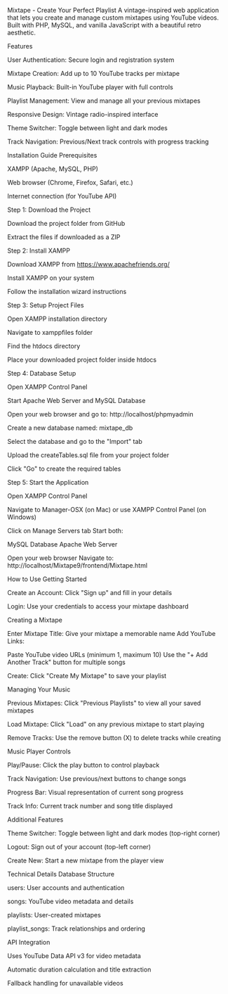  Mixtape - Create Your Perfect Playlist
A vintage-inspired web application that lets you create and manage custom mixtapes using YouTube videos. Built with PHP, MySQL, and vanilla JavaScript with a beautiful retro aesthetic.



 Features

User Authentication: Secure login and registration system

Mixtape Creation: Add up to 10 YouTube tracks per mixtape

Music Playback: Built-in YouTube player with full controls

Playlist Management: View and manage all your previous mixtapes

Responsive Design: Vintage radio-inspired interface

Theme Switcher: Toggle between light and dark modes

Track Navigation: Previous/Next track controls with progress tracking



 Installation Guide
Prerequisites

XAMPP (Apache, MySQL, PHP)

Web browser (Chrome, Firefox, Safari, etc.)

Internet connection (for YouTube API)

Step 1: Download the Project

Download the project folder from GitHub

Extract the files if downloaded as a ZIP



Step 2: Install XAMPP

Download XAMPP from https://www.apachefriends.org/

Install XAMPP on your system

Follow the installation wizard instructions



Step 3: Setup Project Files

Open XAMPP installation directory

Navigate to xamppfiles folder

Find the htdocs directory

Place your downloaded project folder inside htdocs



Step 4: Database Setup

Open XAMPP Control Panel

Start Apache Web Server and MySQL Database

Open your web browser and go to: http://localhost/phpmyadmin

Create a new database named: mixtape_db

Select the database and go to the "Import" tab

Upload the createTables.sql file from your project folder

Click "Go" to create the required tables



Step 5: Start the Application

Open XAMPP Control Panel

Navigate to Manager-OSX (on Mac) or use XAMPP Control Panel (on Windows)

Click on Manage Servers tab
Start both:

MySQL Database
Apache Web Server


Open your web browser
Navigate to: http://localhost/Mixtape9/frontend/Mixtape.html




 How to Use
Getting Started

Create an Account: Click "Sign up" and fill in your details

Login: Use your credentials to access your mixtape dashboard



Creating a Mixtape

Enter Mixtape Title: Give your mixtape a memorable name
Add YouTube Links:

Paste YouTube video URLs (minimum 1, maximum 10)
Use the "+ Add Another Track" button for multiple songs


Create: Click "Create My Mixtape" to save your playlist



Managing Your Music

Previous Mixtapes: Click "Previous Playlists" to view all your saved mixtapes

Load Mixtape: Click "Load" on any previous mixtape to start playing

Remove Tracks: Use the remove button (X) to delete tracks while creating



Music Player Controls

Play/Pause: Click the play button to control playback

Track Navigation: Use previous/next buttons to change songs

Progress Bar: Visual representation of current song progress

Track Info: Current track number and song title displayed



Additional Features

Theme Switcher: Toggle between light and dark modes (top-right corner)

Logout: Sign out of your account (top-left corner)

Create New: Start a new mixtape from the player view



 Technical Details
Database Structure

users: User accounts and authentication

songs: YouTube video metadata and details

playlists: User-created mixtapes

playlist_songs: Track relationships and ordering



API Integration

Uses YouTube Data API v3 for video metadata

Automatic duration calculation and title extraction

Fallback handling for unavailable videos
